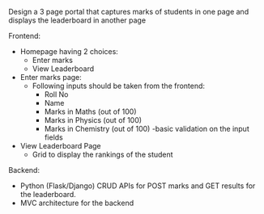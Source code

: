 Design a 3 page portal that captures marks of students in one page and displays the leaderboard in another page

Frontend:
- Homepage having 2 choices: 
	- Enter marks
	- View Leaderboard
- Enter marks page:
	- Following inputs should be taken from the frontend:
		- Roll No
		- Name
		- Marks in Maths (out of 100)
		- Marks in Physics (out of 100)
		- Marks in Chemistry (out of 100)
		-basic validation on the input fields
- View Leaderboard Page
	- Grid to display the rankings of the student


Backend:
- Python (Flask/Django) CRUD APIs for POST marks and GET results for the leaderboard.
-  MVC architecture for the backend


